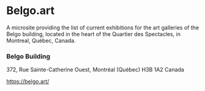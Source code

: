 # Belgo.art

A microsite providing the list of current exhibitions for the art galleries of the Belgo building, located in the heart of the Quartier des Spectacles, in Montreal, Québec, Canada.

### Belgo Building

372, Rue Sainte-Catherine Ouest, Montréal (Québec) H3B 1A2 Canada

https://belgo.art/

